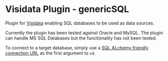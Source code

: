 # Visidata Plugin - genericSQL

Plugin for [Visidata](https://github.com/saulpw/visidata) enabling SQL databases to be used as data sources.

Currently the plugin has been tested against Oracle and MySQL. 
The plugin can handle MS SQL Databases but the functionality has not been tested. 

To connect to a target database, simply use a [SQL ALchemy friendly connection URL](https://docs.sqlalchemy.org/en/13/core/engines.html#database-urls) as the first argument to `vd`. 
